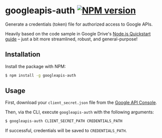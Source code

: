 # googleapis-auth [![NPM version](http://img.shields.io/npm/v/googleapis-auth.svg?style=flat-square)](https://www.npmjs.org/package/googleapis-auth)

Generate a credentials (token) file for authorized access to Google APIs.

Heavily based on the code sample in Google Drive's [Node.js Quickstart guide](https://developers.google.com/drive/v3/web/quickstart/nodejs#step_3_set_up_the_sample) – just a bit more streamlined, robust, and general-purpose!

## Installation

Install the package with NPM:

```bash
$ npm install -g googleapis-auth
```

## Usage

First, download your `client_secret.json` file from the [Google API Console](https://console.developers.google.com).

Then, via the CLI, execute `googleapis-auth` with the following arguments:

```bash
$ googleapis-auth CLIENT_SECRET_PATH CREDENTIALS_PATH
```

If successful, credentials will be saved to `CREDENTIALS_PATH`.
